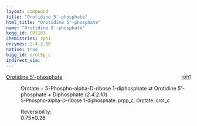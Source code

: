 ```yaml
---
layout: compound
title: "Orotidine 5'-phosphate"
html_title: "Orotidine 5'-phosphate"
name: "Orotidine 5'-phosphate"
kegg_id: C01103
chemistries: rph1
enzymes: 2.4.2.10
native: true
bigg_id: orot5p_c
indirect_via:
---
```

<dl><dt class='rs-product'><a href='{{ site.url }}{{ site.baseurl }}/compounds/C01103' class='link-dark' data-bs-toggle='tooltip' data-bs-html='true' data-bs-title='KEGG: C01103'>Orotidine 5'-phosphate</a><span style='float: right; max-width: 40%'><a href='{{ site.url }}{{ site.baseurl }}/chemistries/rph1' class='link-dark opacity-50' style='font-size: small; word-wrap: anywhere;'>rph1</a></span></dt><dd><p>Orotate + 5-Phospho-alpha-D-ribose 1-diphosphate &#8644; Orotidine 5'-phosphate + Diphosphate (<i>2.4.2.10</i>)<br /><span style='font-size: small;'><span data-bs-toggle='tooltip' data-bs-html='true' data-bs-title='KEGG: C00119'>5-Phospho-alpha-D-ribose 1-diphosphate</span>: prpp_c, <span data-bs-toggle='tooltip' data-bs-html='true' data-bs-title='KEGG: C00295'>Orotate</span>: orot_c</span><br /><div class="reversibility_info">Reversibility: <div class="progress"><div class="progress-bar bg-success" role="progressbar" style="width: 0%" aria-valuenow="0" aria-valuemin="0" aria-valuemax="100"></div></div><span>0.75&plusmn;0.26</span><div class="progress"><div class="progress-bar bg-danger" role="progressbar" style="width: 7.51%" aria-valuenow="0.7513649525912167" aria-valuemin="0" aria-valuemax="10"></div><div class="progress-bar bg-warning" role="progressbar" style="width: 2.65%" aria-valuenow="0.7513649525912167" aria-valuemin="0" aria-valuemax="10"></div></div></div></p><dl></dl></dd></dl>